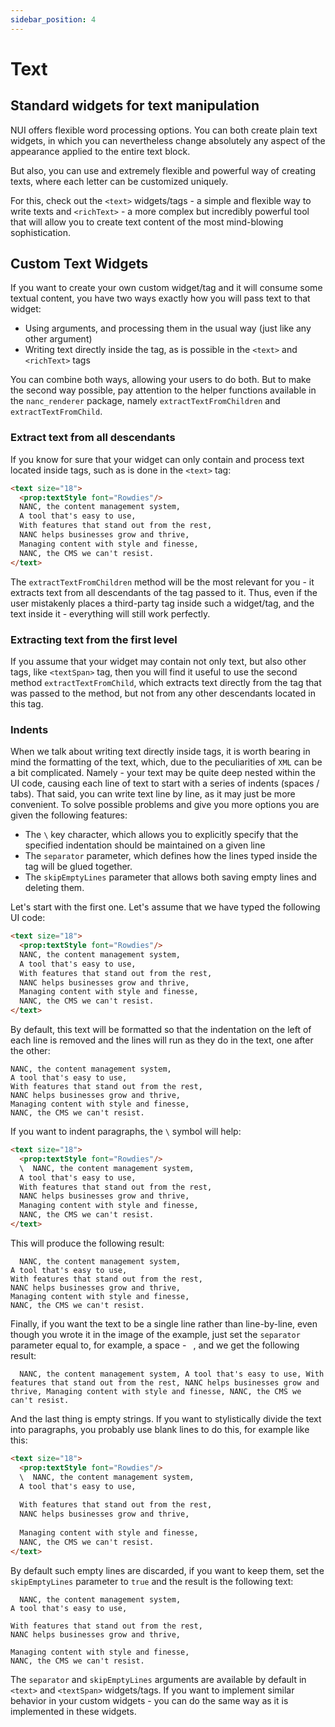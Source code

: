 ```yaml
---
sidebar_position: 4
---
```


# Text

## Standard widgets for text manipulation

NUI offers flexible word processing options. You can both create plain text widgets, in which you can nevertheless change absolutely any aspect of the appearance applied to the entire text block.

But also, you can use and extremely flexible and powerful way of creating texts, where each letter can be customized uniquely.

For this, check out the `<text>` widgets/tags - a simple and flexible way to write texts and `<richText>` - a more complex but incredibly powerful tool that will allow you to create text content of the most mind-blowing sophistication.

## Custom Text Widgets

If you want to create your own custom widget/tag and it will consume some textual content, you have two ways exactly how you will pass text to that widget:

- Using arguments, and processing them in the usual way (just like any other argument)
- Writing text directly inside the tag, as is possible in the `<text>` and `<richText>` tags

You can combine both ways, allowing your users to do both. But to make the second way possible, pay attention to the helper functions available in the `nanc_renderer` package, namely `extractTextFromChildren` and `extractTextFromChild`.

### Extract text from all descendants

If you know for sure that your widget can only contain and process text located inside tags, such as is done in the `<text>` tag:

```html
<text size="18">
  <prop:textStyle font="Rowdies"/>
  NANC, the content management system,
  A tool that's easy to use,
  With features that stand out from the rest,
  NANC helps businesses grow and thrive,
  Managing content with style and finesse,
  NANC, the CMS we can't resist.
</text>
```

The `extractTextFromChildren` method will be the most relevant for you - it extracts text from all descendants of the tag passed to it. Thus, even if the user mistakenly places a third-party tag inside such a widget/tag, and the text inside it - everything will still work perfectly.

### Extracting text from the first level

If you assume that your widget may contain not only text, but also other tags, like `<textSpan>` tag, then you will find it useful to use the second method `extractTextFromChild`, which extracts text directly from the tag that was passed to the method, but not from any other descendants located in this tag.

### Indents

When we talk about writing text directly inside tags, it is worth bearing in mind the formatting of the text, which, due to the peculiarities of `XML` can be a bit complicated. Namely - your text may be quite deep nested within the UI code, causing each line of text to start with a series of indents (spaces / tabs). That said, you can write text line by line, as it may just be more convenient. To solve possible problems and give you more options you are given the following features:

- The `\` key character, which allows you to explicitly specify that the specified indentation should be maintained on a given line
- The `separator` parameter, which defines how the lines typed inside the tag will be glued together.
- The `skipEmptyLines` parameter that allows both saving empty lines and deleting them.

Let's start with the first one. Let's assume that we have typed the following UI code:

```html
<text size="18">
  <prop:textStyle font="Rowdies"/>
  NANC, the content management system,
  A tool that's easy to use,
  With features that stand out from the rest,
  NANC helps businesses grow and thrive,
  Managing content with style and finesse,
  NANC, the CMS we can't resist.
</text>
```

By default, this text will be formatted so that the indentation on the left of each line is removed and the lines will run as they do in the text, one after the other:

```text.
NANC, the content management system,
A tool that's easy to use,
With features that stand out from the rest,
NANC helps businesses grow and thrive,
Managing content with style and finesse,
NANC, the CMS we can't resist.
```

If you want to indent paragraphs, the `\` symbol will help:

```html
<text size="18">
  <prop:textStyle font="Rowdies"/>
  \  NANC, the content management system,
  A tool that's easy to use,
  With features that stand out from the rest,
  NANC helps businesses grow and thrive,
  Managing content with style and finesse,
  NANC, the CMS we can't resist.
</text>
```

This will produce the following result:

```text
  NANC, the content management system,
A tool that's easy to use,
With features that stand out from the rest,
NANC helps businesses grow and thrive,
Managing content with style and finesse,
NANC, the CMS we can't resist.
```

Finally, if you want the text to be a single line rather than line-by-line, even though you wrote it in the image of the example, just set the `separator` parameter equal to, for example, a space - ` `, and we get the following result:

```text
  NANC, the content management system, A tool that's easy to use, With features that stand out from the rest, NANC helps businesses grow and thrive, Managing content with style and finesse, NANC, the CMS we can't resist.
```

And the last thing is empty strings. If you want to stylistically divide the text into paragraphs, you probably use blank lines to do this, for example like this:

```html
<text size="18">
  <prop:textStyle font="Rowdies"/>
  \  NANC, the content management system,
  A tool that's easy to use,
  
  With features that stand out from the rest,
  NANC helps businesses grow and thrive,
  
  Managing content with style and finesse,
  NANC, the CMS we can't resist.
</text>
```

By default such empty lines are discarded, if you want to keep them, set the `skipEmptyLines` parameter to `true` and the result is the following text:

```text
  NANC, the content management system,
A tool that's easy to use,

With features that stand out from the rest,
NANC helps businesses grow and thrive,

Managing content with style and finesse,
NANC, the CMS we can't resist.
```

The `separator` and `skipEmptyLines` arguments are available by default in `<text>` and `<textSpan>` widgets/tags. If you want to implement similar behavior in your custom widgets - you can do the same way as it is implemented in these widgets.